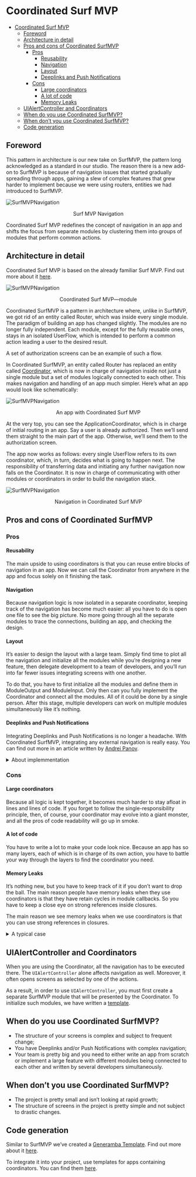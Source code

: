# Coordinated Surf MVP

- [Coordinated Surf MVP](#coordinated-surf-mvp)
  - [Foreword](#foreword)
  - [Architecture in detail](#architecture-in-detail)
  - [Pros and cons of Coordinated SurfMVP](#pros-and-cons-of-coordinated-surfmvp)
    - [Pros](#pros)
      - [Reusability](#reusability)
      - [Navigation](#navigation)
      - [Layout](#layout)
      - [Deeplinks and Push Notifications](#deeplinks-and-push-notifications)
    - [Cons](#cons)
      - [Large coordinators](#large-coordinators)
      - [A lot of code](#a-lot-of-code)
      - [Memory Leaks](#memory-leaks)
  - [UIAlertController and Coordinators](#uialertcontroller-and-coordinators)
  - [When do you use Coordinated SurfMVP?](#when-do-you-use-coordinated-surfmvp)
  - [When don’t you use Coordinated SurfMVP?](#when-dont-you-use-coordinated-surfmvp)
  - [Code generation](#code-generation)

## Foreword

This pattern in architecture is our new take on SurfMVP, the pattern long acknowledged as a standard in our studio. The reason there is a new add-on to SurfMVP is because of navigation issues that started gradually spreading through apps, gaining a slew of complex features that grew harder to implement because we were using routers, entities we had introduced to SurfMVP.

![SurfMVPNavigation](sources/surf_mvp_navigation.jpeg)

<p align="center">Surf MVP Navigation</p>

Coordinated Surf MVP redefines the concept of navigation in an app and shifts the focus from separate modules by clustering them into groups of modules that perform common actions.

## Architecture in detail

Coordinated Surf MVP is based on the already familiar Surf MVP. Find out more about it [here](Surf_MVP.md).

![SurfMVPNavigation](sources/coordinated_surf_mvp.jpeg)

<p align="center">Coordinated Surf MVP—module</p>

Coordinated SurfMVP is a pattern in architecture where, unlike in SurfMVP, we got rid of an entity called Router, which was inside every single module. The paradigm of building an app has changed slightly. The modules are no longer fully independent. Each module, except for the fully reusable ones, stays in an isolated UserFlow, which is intended to perform a common action leading a user to the desired result.

A set of authorization screens can be an example of such a flow.

In Coordinated SurfMVP, an entity called Router has replaced an entity called [Coordinator](http://khanlou.com/2015/01/the-coordinator/), which is now in charge of navigation inside not just a single module but a set of modules logically connected to each other. This makes navigation and handling of an app much simpler. Here’s what an app would look like schematically:

![SurfMVPNavigation](sources/сoordinated_surf_mvp_scheme.jpeg)

<p align="center">An app with Coordinated Surf MVP</p>

At the very top, you can see the ApplicationCoordinator, which is in charge of initial routing in an app. Say a user is already authorized. Then we’ll send them straight to the main part of the app. Otherwise, we’ll send them to the authorization screen.

The app now works as follows: every single UserFlow refers to its own coordinator, which, in turn, decides what is going to happen next. The responsibility of transferring data and initiating any further navigation now falls on the Coordinator. It is now in charge of communicating with other modules or coordinators in order to build the navigation stack.

![SurfMVPNavigation](sources/coordniated_surf_mvp_navigation.jpeg)

<p align="center">Navigation in Coordinated Surf MVP</p>

## Pros and cons of Coordinated SurfMVP

### Pros

#### Reusability

The main upside to using coordinators is that you can reuse entire blocks of navigation in an app. Now we can call the Coordinator from anywhere in the app and focus solely on it finishing the task.

#### Navigation

Because navigation logic is now isolated in a separate coordinator, keeping track of the navigation has become much easier: all you have to do is open one file to see the big picture. No more going through all the separate modules to trace the connections, building an app, and checking the design.

#### Layout

It’s easier to design the layout with a large team. Simply find time to plot all the navigation and initialize all the modules while you’re designing a new feature, then delegate development to a team of developers, and you’ll run into far fewer issues integrating screens with one another.

To do that, you have to first initialize all the modules and define them in ModuleOutput and ModuleInput. Only then can you fully implement the Coordinator and connect all the modules. All of it could be done by a single person. After this stage, multiple developers can work on multiple modules simultaneously like it’s nothing.

#### Deeplinks and Push Notifications

Integrating Deeplinks and Push Notifications is no longer a headache. With Coordinated SurfMVP, integrating any external navigation is really easy. You can find out more in an article written by [Andrei Panov](https://medium.com/blacklane-engineering/coordinators-essential-tutorial-part-ii-b5ab3eb4a74).

<details>
<summary>About implemmentation</summary>

To keep all the information about navigation together, create a DeepLinksOptions enum, defining all the end modules you eventually need to reach. Then implement the methods to initialize this enum from where Deepllinks and/or Push Notifications are processed.

Then, instances of this enum must be passed through the `start(with deepLinkOption: DeepLinkOption?)` methods until they reach the Coordinator in charge of presenting the screen in question. In doing so, we form a chain of screens to be displayed.

If we receive a DeepLink or Push Notification while the app is running, we must locate the coordinators required to build the app stack and define the `handle(deepLinkOption: DeepLinkOption)` methods that will allow us to reach the correct coordinator without having to recreate anything.

To check if there is a child Coordinator already created you need to use the generic `hasDependency<T>(ofType: T.Type)` method and only then, based on the value obtained, process the start or handle methods.
</details>

### Cons

#### Large coordinators

Because all logic is kept together, it becomes much harder to stay afloat in lines and lines of code. If you forget to follow the single-responsibility principle, then, of course, your coordinator may evolve into a giant monster, and all the pros of code readability will go up in smoke.

#### A lot of code

You have to write a lot to make your code look nice. Because an app has so many layers, each of which is in charge of its own action, you have to battle your way through the layers to find the coordinator you need.

#### Memory Leaks

It’s nothing new, but you have to keep track of it if you don’t want to drop the ball. The main reason people have memory leaks when they use coordinators is that they have retain cycles in module callbacks. So you have to keep a close eye on strong references inside closures.

The main reason we see memory leaks when we use coordinators is that you can use strong references in closures.

<details>
<summary>A typical case</summary>
A typical case is initializing a new Coordinator and implementing closure finishFlow. Capturing a weak coordinator is mandatory; otherwise, the Coordinator will be referencing itself, which would result in a leak in the form of an AuthCoordinator.

```swift
    func runAuthFlow() {
        let coordinator = AuthCoordinator(router: MainRouter())
        coordinator.finishFlow = { [weak self, weak coordinator] in
            self?.removeDependency(coordinator)
        }
        self.addDependency(coordinator)
        coordinator.start()
    }
```
</details>

## UIAlertController and Coordinators

When you are using the Coordinator, all the navigation has to be executed there. The `UIAlertController` alone affects navigation as well. Moreover, it often opens screens as selected by one of the actions.

As a result, in order to use `UIAlertController`, you must first create a separate SurfMVP module that will be presented by the Coordinator. To initialize such modules, we have written a [template](https://github.com/surfstudio/generamba-templates/tree/master/surf_mvp_coordinatable_alert).

## When do you use Coordinated SurfMVP?

- The structure of your screens is complex and subject to frequent change;
- You have Deeplinks and/or Push Notifications with complex navigation;
- Your team is pretty big and you need to either write an app from scratch or implement a large feature with different modules being connected to each other and written by several developers simultaneously.

## When don’t you use Coordinated SurfMVP?

- The project is pretty small and isn’t looking at rapid growth;
- The structure of screens in the project is pretty simple and not subject to drastic changes.

## Code generation

Similar to SurfMVP we’ve created a [Generamba Template](https://github.com/surfstudio/generamba-templates). Find out more about it [here](Surf_MVP.md).

To integrate it into your project, use templates for apps containing coordinators. You can find them [here](https://github.com/surfstudio/Xcode-Project-Templates).